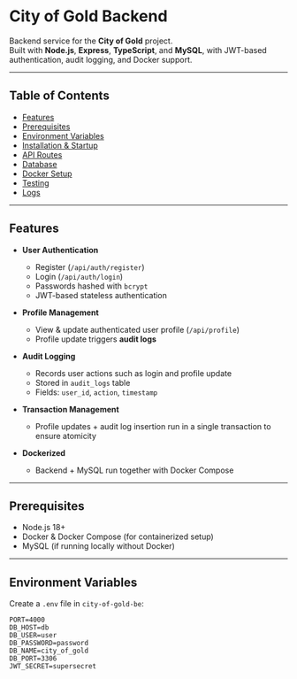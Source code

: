 # City of Gold Backend

Backend service for the **City of Gold** project.  
Built with **Node.js**, **Express**, **TypeScript**, and **MySQL**, with JWT-based authentication, audit logging, and Docker support.

---

## Table of Contents

- [Features](#features)
- [Prerequisites](#prerequisites)
- [Environment Variables](#environment-variables)
- [Installation & Startup](#installation--startup)
- [API Routes](#api-routes)
- [Database](#database)
- [Docker Setup](#docker-setup)
- [Testing](#testing)
- [Logs](#logs)

---

## Features

- **User Authentication**
  - Register (`/api/auth/register`)
  - Login (`/api/auth/login`)
  - Passwords hashed with `bcrypt`
  - JWT-based stateless authentication

- **Profile Management**
  - View & update authenticated user profile (`/api/profile`)
  - Profile update triggers **audit logs**

- **Audit Logging**
  - Records user actions such as login and profile update
  - Stored in `audit_logs` table
  - Fields: `user_id`, `action`, `timestamp`

- **Transaction Management**
  - Profile updates + audit log insertion run in a single transaction to ensure atomicity

- **Dockerized**
  - Backend + MySQL run together with Docker Compose

---

## Prerequisites

- Node.js 18+  
- Docker & Docker Compose (for containerized setup)  
- MySQL (if running locally without Docker)

---

## Environment Variables

Create a `.env` file in `city-of-gold-be`:

```dotenv
PORT=4000
DB_HOST=db
DB_USER=user
DB_PASSWORD=password
DB_NAME=city_of_gold
DB_PORT=3306
JWT_SECRET=supersecret
